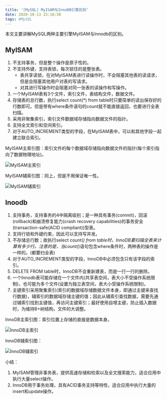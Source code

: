```yaml
---
title: '[MySQL] MyISAM与InnoDB引擎区别'
date: 2020-10-13 15:18:58
tags: #MySQL
---
```


本文主要讲解MySQL两种主要引擎MyISAM与Innodb的区别。
<!-- more -->

## MyISAM

1. 不支持事务，但是整个操作是原子性的。
2. 不支持外键，支持表锁，每次锁住的是整张表。
   * 表共享读锁，在对MyISAM表进行读操作时，不会阻塞其他表的读请求，但是会阻塞其他用户对表的写请求。
   * 对其进行写操作时会阻塞对同一张表的读操作和写操作。
3. 一个MyISAM表有3个文件，索引文件，表结构文件，数据文件。
4. 存储表的总行数，执行select count(*) from table时只要简单的读出保存好的行数即可。但是带有where条件语句的count就不能直接返回，也要进行全表扫描。
5. 采用非聚集索引，索引文件数据域存储指向数据文件的指针。
6. 支持全文索引和空间索引。
7. 对于AUTO_INCREMENT类型的字段，在MyISAM表中，可以和其他字段一起建立联合索引。

MyISAM主索引图：索引文件的每个数据域存储指向数据文件的指针(每个索引指向了数据物理地址)。

![MyISAM主索引](MyISAM主索引.png)

MyISAM辅索引图：同上，但是不用保证唯一性。

![MyISAM辅索引](MyISAM辅索引.png)

## Inoodb

1. 支持事务，支持事务的4中隔离级别；是一种具有事务(commit)，回滚(rollback)和崩溃修复能力(crash recovery capabilities)的事务安全(transaction-safe(ACID compliant))型表。
2. 支持行锁和外键约束，因此可以支持写并发。
3. 不存储总行数；故执行select count(*) from table时，InnoDB要扫描全表来计算有多少行。注意的是，当count(*)语句包含where条件时，两种表的操作是一样的。(都要扫全表)
4. 对于AUTO_INCREMENT类型的字段，InnoDB中必须包含只有该字段的索引。
5. DELETE FROM table时，InnoDB不会重新建表，而是一行一行的删除。
6. 一个Innodb表可能存储在一个文件内(共享表空间，表大小不受操作系统限制)，也可能为多个文件(设置为独立表空间，表大小受操作系统限制)。
7. 主键索引采用聚集索引(索引的数据域存储数据文件本身，即通过主键来查找行数据)，辅索引的数据域存储主键的值；因此从辅索引查找数据，需要先通过辅索引找到主键值，再访问主键索引；最好使用自增主键，防止插入数据时，为维持B+树结构，文件的大调整。

InnoDB主索引图：索引位置上存储的直接是数据本身。

![InnoDB主索引](innodb主索引.png)

InnoDB辅索引图：

![InnoDB辅索引](innodb辅索引.png)

小结：

1. MyISAM管理非事务表，提供高速存储和检索以及全文搜索能力，适合应用中执行大量select操作。
2. InnoDB用于事务处理，具有ACID事务支持等特性，适合应用中执行大量的insert和update操作。
